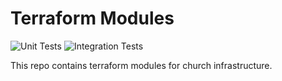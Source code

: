# Terraform Modules
![Unit Tests](https://github.com/GracepointMinistries/terraform-modules/workflows/Unit%20Tests/badge.svg) ![Integration Tests](https://github.com/GracepointMinistries/terraform-modules/workflows/Integration%20Tests/badge.svg)

This repo contains terraform modules for church infrastructure.
